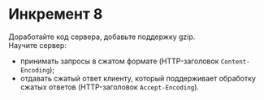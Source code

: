 # Инкремент 8
Доработайте код сервера, добавьте поддержку gzip.  
Научите сервер:
- принимать запросы в сжатом формате (HTTP-заголовок `Content-Encoding`);
- отдавать сжатый ответ клиенту, который поддерживает обработку сжатых ответов (HTTP-заголовок `Accept-Encoding`).
